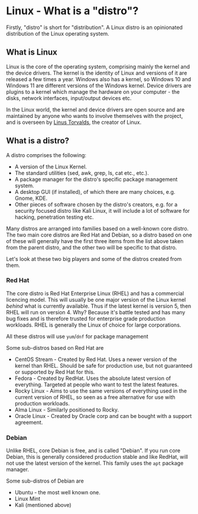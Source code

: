# Linux - What is a "distro"?

Firstly, "distro" is short for "distribution". A Linux distro is an opinionated distribution of the Linux operating system.

## What is Linux

Linux is the core of the operating system, comprising mainly the kernel and the device drivers. The kernel is the identity of Linux and versions of it are released a few times a year. Windows also has a kernel, so Windows 10 and Windows 11 are different versions of the Windows kernel. Device drivers are plugins to a kernel which manage the hardware on your computer - the disks, network interfaces, input/output devices etc.

In the Linux world, the kernel and device drivers are open source and are maintained by anyone who wants to involve themselves with the project, and is overseen by [Linus Torvalds](https://en.wikipedia.org/wiki/Linus_Torvalds), the creator of Linux.

## What is a distro?

A distro comprises the following:

* A version of the Linux Kernel.
* The standard utilities (sed, awk, grep, ls, cat etc., etc.).
* A package manager for the distro's specific package management system.
* A desktop GUI (if installed), of which there are many choices, e.g. Gnome, KDE.
* Other pieces of software chosen by the distro's creators, e.g. for a security focused distro like Kali Linux, it will include a lot of software for hacking, penetration testing etc.

Many distros are arranged into families based on a well-known core distro. The two main core distros are Red Hat and Debian, so a distro based on one of these will generally have the first three items from the list above taken from the parent distro, and the other two will be specific to that distro.

Let's look at these two big players and some of the distros created from them.

### Red Hat

The core distro is Red Hat Enterprise Linux (RHEL) and has a commercial licencing model. This will usually be one major version of the Linux kernel *behind* what is currently available. Thus if the latest kernel is version 5, then RHEL will run on version 4. Why? Because it's battle tested and has many bug fixes and is therefore trusted for enterprise grade production workloads. RHEL is generally the Linux of choice for large corporations.

All these distros will use `yum`/`dnf` for package management

Some sub-distros based on Red Hat are

* CentOS Stream - Created by Red Hat. Uses a newer version of the kernel than RHEL. Should be safe for production use, but not guaranteed or supported by Red Hat for this.
* Fedora - Created by RedHat. Uses the absolute latest version of everything. Targeted at people who want to test the latest features.
* Rocky Linux - Aims to use the same versions of everything used in the current version of RHEL, so seen as a free alternative for use with production workloads.
* Alma Linux - Similarly positioned to Rocky.
* Oracle Linux - Created by Oracle corp and can be bought with a support agreement.

### Debian

Unlike RHEL, core Debian is free, and is called "Debian". If you run core Debian, this is generally considered production stable and like RedHat, will not use the latest version of the kernel. This family uses the `apt` package manager.

Some sub-distros of Debian are

* Ubuntu - the most well known one.
* Linux Mint
* Kali (mentioned above)